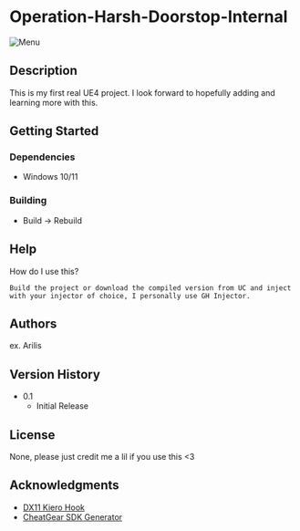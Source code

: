 # Operation-Harsh-Doorstop-Internal

![Menu](https://i.imgur.com/mFAnfS9.png)

## Description

This is my first real UE4 project. I look forward to hopefully adding and learning more with this.

## Getting Started

### Dependencies

* Windows 10/11

### Building

* Build -> Rebuild

## Help

How do I use this?
```
Build the project or download the compiled version from UC and inject with your injector of choice, I personally use GH Injector.
```

## Authors


ex. Arilis

## Version History

* 0.1
    * Initial Release

## License

None, please just credit me a lil if you use this <3

## Acknowledgments

* [DX11 Kiero Hook](https://github.com/rdbo/ImGui-DirectX-11-Kiero-Hook)
* [CheatGear SDK Generator](https://discord.gg/RgJhJHprQu)
